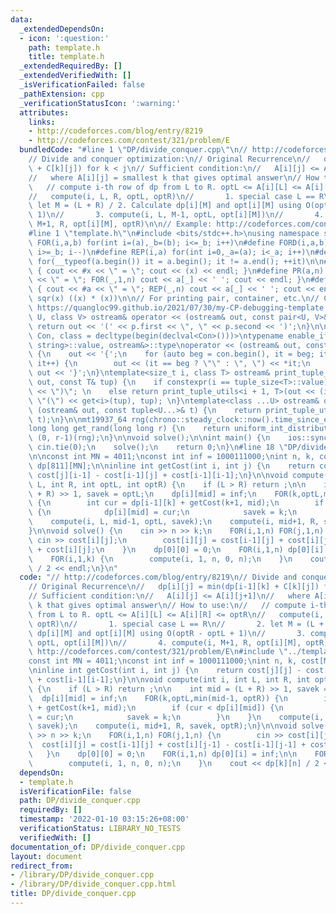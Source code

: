 ```yaml
---
data:
  _extendedDependsOn:
  - icon: ':question:'
    path: template.h
    title: template.h
  _extendedRequiredBy: []
  _extendedVerifiedWith: []
  _isVerificationFailed: false
  _pathExtension: cpp
  _verificationStatusIcon: ':warning:'
  attributes:
    links:
    - http://codeforces.com/blog/entry/8219
    - http://codeforces.com/contest/321/problem/E
  bundledCode: "#line 1 \"DP/divide_conquer.cpp\"\n// http://codeforces.com/blog/entry/8219\n\
    // Divide and conquer optimization:\n// Original Recurrence\n//   dp[i][j] = min(dp[i-1][k]\
    \ + C[k][j]) for k < j\n// Sufficient condition:\n//   A[i][j] <= A[i][j+1]\n\
    //   where A[i][j] = smallest k that gives optimal answer\n// How to use:\n//\
    \   // compute i-th row of dp from L to R. optL <= A[i][L] <= A[i][R] <= optR\n\
    //   compute(i, L, R, optL, optR)\n//       1. special case L == R\n//       2.\
    \ let M = (L + R) / 2. Calculate dp[i][M] and opt[i][M] using O(optR - optL +\
    \ 1)\n//       3. compute(i, L, M-1, optL, opt[i][M])\n//       4. compute(i,\
    \ M+1, R, opt[i][M], optR)\n\n// Example: http://codeforces.com/contest/321/problem/E\n\
    #line 1 \"template.h\"\n#include <bits/stdc++.h>\nusing namespace std;\n\n#define\
    \ FOR(i,a,b) for(int i=(a),_b=(b); i<=_b; i++)\n#define FORD(i,a,b) for(int i=(a),_b=(b);\
    \ i>=_b; i--)\n#define REP(i,a) for(int i=0,_a=(a); i<_a; i++)\n#define EACH(it,a)\
    \ for(__typeof(a.begin()) it = a.begin(); it != a.end(); ++it)\n\n#define DEBUG(x)\
    \ { cout << #x << \" = \"; cout << (x) << endl; }\n#define PR(a,n) { cout << #a\
    \ << \" = \"; FOR(_,1,n) cout << a[_] << ' '; cout << endl; }\n#define PR0(a,n)\
    \ { cout << #a << \" = \"; REP(_,n) cout << a[_] << ' '; cout << endl; }\n\n#define\
    \ sqr(x) ((x) * (x))\n\n// For printing pair, container, etc.\n// Copied from\
    \ https://quangloc99.github.io/2021/07/30/my-CP-debugging-template.html\ntemplate<class\
    \ U, class V> ostream& operator << (ostream& out, const pair<U, V>& p) {\n   \
    \ return out << '(' << p.first << \", \" << p.second << ')';\n}\n\ntemplate<class\
    \ Con, class = decltype(begin(declval<Con>()))>\ntypename enable_if<!is_same<Con,\
    \ string>::value, ostream&>::type\noperator << (ostream& out, const Con& con)\
    \ {\n    out << '{';\n    for (auto beg = con.begin(), it = beg; it != con.end();\
    \ it++) {\n        out << (it == beg ? \"\" : \", \") << *it;\n    }\n    return\
    \ out << '}';\n}\ntemplate<size_t i, class T> ostream& print_tuple_utils(ostream&\
    \ out, const T& tup) {\n    if constexpr(i == tuple_size<T>::value) return out\
    \ << \")\"; \n    else return print_tuple_utils<i + 1, T>(out << (i ? \", \" :\
    \ \"(\") << get<i>(tup), tup); \n}\ntemplate<class ...U> ostream& operator <<\
    \ (ostream& out, const tuple<U...>& t) {\n    return print_tuple_utils<0, tuple<U...>>(out,\
    \ t);\n}\n\nmt19937_64 rng(chrono::steady_clock::now().time_since_epoch().count());\n\
    long long get_rand(long long r) {\n    return uniform_int_distribution<long long>\
    \ (0, r-1)(rng);\n}\n\nvoid solve();\n\nint main() {\n    ios::sync_with_stdio(0);\
    \ cin.tie(0);\n    solve();\n    return 0;\n}\n#line 18 \"DP/divide_conquer.cpp\"\
    \n\nconst int MN = 4011;\nconst int inf = 1000111000;\nint n, k, cost[MN][MN],\
    \ dp[811][MN];\n\ninline int getCost(int i, int j) {\n    return cost[j][j] -\
    \ cost[j][i-1] - cost[i-1][j] + cost[i-1][i-1];\n}\n\nvoid compute(int i, int\
    \ L, int R, int optL, int optR) {\n    if (L > R) return ;\n\n    int mid = (L\
    \ + R) >> 1, savek = optL;\n    dp[i][mid] = inf;\n    FOR(k,optL,min(mid-1, optR))\
    \ {\n        int cur = dp[i-1][k] + getCost(k+1, mid);\n        if (cur < dp[i][mid])\
    \ {\n            dp[i][mid] = cur;\n            savek = k;\n        }\n    }\n\
    \    compute(i, L, mid-1, optL, savek);\n    compute(i, mid+1, R, savek, optR);\n\
    }\n\nvoid solve() {\n    cin >> n >> k;\n    FOR(i,1,n) FOR(j,1,n) {\n       \
    \ cin >> cost[i][j];\n        cost[i][j] = cost[i-1][j] + cost[i][j-1] - cost[i-1][j-1]\
    \ + cost[i][j];\n    }\n    dp[0][0] = 0;\n    FOR(i,1,n) dp[0][i] = inf;\n\n\
    \    FOR(i,1,k) {\n        compute(i, 1, n, 0, n);\n    }\n    cout << dp[k][n]\
    \ / 2 << endl;\n}\n"
  code: "// http://codeforces.com/blog/entry/8219\n// Divide and conquer optimization:\n\
    // Original Recurrence\n//   dp[i][j] = min(dp[i-1][k] + C[k][j]) for k < j\n\
    // Sufficient condition:\n//   A[i][j] <= A[i][j+1]\n//   where A[i][j] = smallest\
    \ k that gives optimal answer\n// How to use:\n//   // compute i-th row of dp\
    \ from L to R. optL <= A[i][L] <= A[i][R] <= optR\n//   compute(i, L, R, optL,\
    \ optR)\n//       1. special case L == R\n//       2. let M = (L + R) / 2. Calculate\
    \ dp[i][M] and opt[i][M] using O(optR - optL + 1)\n//       3. compute(i, L, M-1,\
    \ optL, opt[i][M])\n//       4. compute(i, M+1, R, opt[i][M], optR)\n\n// Example:\
    \ http://codeforces.com/contest/321/problem/E\n#include \"../template.h\"\n\n\
    const int MN = 4011;\nconst int inf = 1000111000;\nint n, k, cost[MN][MN], dp[811][MN];\n\
    \ninline int getCost(int i, int j) {\n    return cost[j][j] - cost[j][i-1] - cost[i-1][j]\
    \ + cost[i-1][i-1];\n}\n\nvoid compute(int i, int L, int R, int optL, int optR)\
    \ {\n    if (L > R) return ;\n\n    int mid = (L + R) >> 1, savek = optL;\n  \
    \  dp[i][mid] = inf;\n    FOR(k,optL,min(mid-1, optR)) {\n        int cur = dp[i-1][k]\
    \ + getCost(k+1, mid);\n        if (cur < dp[i][mid]) {\n            dp[i][mid]\
    \ = cur;\n            savek = k;\n        }\n    }\n    compute(i, L, mid-1, optL,\
    \ savek);\n    compute(i, mid+1, R, savek, optR);\n}\n\nvoid solve() {\n    cin\
    \ >> n >> k;\n    FOR(i,1,n) FOR(j,1,n) {\n        cin >> cost[i][j];\n      \
    \  cost[i][j] = cost[i-1][j] + cost[i][j-1] - cost[i-1][j-1] + cost[i][j];\n \
    \   }\n    dp[0][0] = 0;\n    FOR(i,1,n) dp[0][i] = inf;\n\n    FOR(i,1,k) {\n\
    \        compute(i, 1, n, 0, n);\n    }\n    cout << dp[k][n] / 2 << endl;\n}\n"
  dependsOn:
  - template.h
  isVerificationFile: false
  path: DP/divide_conquer.cpp
  requiredBy: []
  timestamp: '2022-01-10 03:15:26+08:00'
  verificationStatus: LIBRARY_NO_TESTS
  verifiedWith: []
documentation_of: DP/divide_conquer.cpp
layout: document
redirect_from:
- /library/DP/divide_conquer.cpp
- /library/DP/divide_conquer.cpp.html
title: DP/divide_conquer.cpp
---
```

